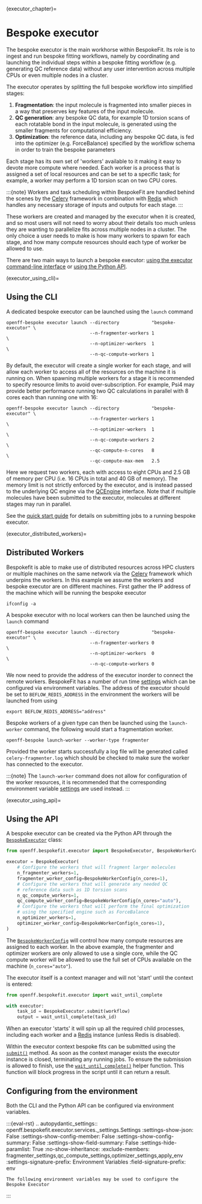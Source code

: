 (executor_chapter)=
# Bespoke executor

The bespoke executor is the main workhorse within BespokeFit. Its role is to ingest and run bespoke fitting workflows,
namely by coordinating and launching the individual steps within a bespoke fitting workflow (e.g. generating QC
reference data) without any user intervention across multiple CPUs or even multiple nodes in a cluster.

The executor operates by splitting the full bespoke workflow into simplified stages:

1. **Fragmentation**: the input molecule is fragmented into smaller pieces in a way that preserves key features of
  the input molecule.
2. **QC generation**: any bespoke QC data, for example 1D torsion scans of each rotatable bond in the input molecule,
   is generated using the smaller fragments for computational efficiency.
3. **Optimization**: the reference data, including any bespoke QC data, is fed into the optimizer (e.g. ForceBalance)
   specified by the workflow schema in order to train the bespoke parameters

Each stage has its own set of 'workers' available to it making it easy to devote more compute where needed. Each worker
is a process that is assigned a set of local resources and can be set to a specific task; for example, a worker may
perform a 1D torsion scan on two CPU cores.

:::{note}
Workers and task scheduling within BespokeFit are handled behind the scenes by the [Celery] framework in combination
with [Redis] which handles any necessary storage of inputs and outputs for each stage.
:::

These workers are created and managed by the executor when it is created, and so most users will not need to worry
about their details too much unless they are wanting to parallelize fits across multiple nodes in a cluster. The only
choice a user needs to make is how many workers to spawn for each stage, and how many compute resources should each type
of worker be allowed to use.

There are two main ways to launch a bespoke executor: [using the executor command-line interface](executor_using_cli) or
[using the Python API](executor_using_api).

(executor_using_cli)=
## Using the CLI

A dedicated bespoke executor can be launched using the `launch` command

```shell
openff-bespoke executor launch --directory            "bespoke-executor" \
                               --n-fragmenter-workers 1                  \
                               --n-optimizer-workers  1                  \
                               --n-qc-compute-workers 1
```

By default, the executor will create a single worker for each stage, and will allow each worker to access all of the
resources on the machine it is running on. When spawning multiple workers for a stage it is recommended to specify
resource limits to avoid over-subscription. For example, Psi4 may provide better performance running two QC
calculations in parallel with 8 cores each than running one with 16:

```shell
openff-bespoke executor launch --directory            "bespoke-executor" \
                               --n-fragmenter-workers 1                  \
                               --n-optimizer-workers  1                  \
                               --n-qc-compute-workers 2                  \
                               --qc-compute-n-cores   8                  \
                               --qc-compute-max-mem   2.5
```

Here we request two workers, each with access to eight CPUs and 2.5 GB of memory per CPU (i.e. 16 CPUs in total and
40 GB of memory). The memory limit is not strictly enforced by the executor, and is instead passed to the underlying QC
engine via the [QCEngine] interface. Note that if multiple molecules have been submitted to the executor, molecules at
different stages may run in parallel.

See the [quick start guide](quick_start_chapter) for details on submitting jobs to a running bespoke executor.

(executor_distributed_workers)=
## Distributed Workers

Bespokefit is able to make use of distributed resources across HPC clusters or multiple machines on the same network via
the [Celery] framework which underpins the workers. In this example we assume the workers and bespoke executor are on 
different machines. First gather the IP address of the machine which will be running the bespoke executor

```shell
ifconfig -a
```

A bespoke executor with no local workers can then be launched using the `launch` command

```shell
openff-bespoke executor launch --directory            "bespoke-executor" \
                               --n-fragmenter-workers 0                  \
                               --n-optimizer-workers  0                  \
                               --n-qc-compute-workers 0
```

We now need to provide the address of the executor inorder to connect the remote workers. BespokeFit has a number of run 
time [settings] which can be configured via environment variables. The address of the executor should be set to 
`BEFLOW_REDIS_ADDRESS` in the environment the workers will be launched from using

```shell
export BEFLOW_REDIS_ADDRESS="address"
```

Bespoke workers of a given type can then be launched using the `launch-worker` command, the following would start a
fragmentation worker.

```shell
openff-bespoke launch-worker --worker-type fragmenter
```

Provided the worker starts successfully a log file will be generated called `celery-fragmenter.log` which should be 
checked to make sure the worker has connected to the executor.

:::{note}
The `launch-worker` command does not allow for configuration of the worker resources, it is recommended that the 
corresponding environment variable [settings] are used instead.
:::


[QCEngine]: http://docs.qcarchive.molssi.org/projects/QCEngine/en/stable/
[settings]: openff.bespokefit.utilities.Settings

(executor_using_api)=
## Using the API

A bespoke executor can be created via the Python API through the [`BespokeExecutor`] class:

```python
from openff.bespokefit.executor import BespokeExecutor, BespokeWorkerConfig

executor = BespokeExecutor(
    # Configure the workers that will fragment larger molecules
    n_fragmenter_workers=1,
    fragmenter_worker_config=BespokeWorkerConfig(n_cores=1),
    # Configure the workers that will generate any needed QC
    # reference data such as 1D torsion scans
    n_qc_compute_workers=1,
    qc_compute_worker_config=BespokeWorkerConfig(n_cores="auto"),
    # Configure the workers that will perform the final optimization
    # using the specified engine such as ForceBalance
    n_optimizer_workers=1,
    optimizer_worker_config=BespokeWorkerConfig(n_cores=1),
)
```

The [`BespokeWorkerConfig`] will control how many compute resources are assigned to each worker. In the above example,
the fragmenter and optimizer workers are only allowed to use a single core, while the QC compute worker will
be allowed to use the full set of CPUs available on the machine (`n_cores="auto"`).

The executor itself is a context manager and will not 'start' until the context is entered:

```python
from openff.bespokefit.executor import wait_until_complete

with executor:
    task_id = BespokeExecutor.submit(workflow)
    output = wait_until_complete(task_id)
```

When an executor 'starts' it will spin up all the required child processes, including each worker and a [Redis]
instance (unless Redis is disabled).

Within the executor context bespoke fits can be submitted using the [`submit()`] method. As soon as the context manager
exists the executor instance is closed, terminating any running jobs. To ensure the submission is allowed to finish,
use the [`wait_until_complete()`] helper function. This function will block progress in the script until it can return
a result.

[Celery]: https://docs.celeryproject.org/en/stable/index.html
[Redis]: https://redis.io/

[`submit()`]: openff.bespokefit.executor.BespokeExecutor.submit
[`wait_until_complete()`]: openff.bespokefit.executor.wait_until_complete
[`BespokeExecutor`]: openff.bespokefit.executor.BespokeExecutor
[`BespokeWorkerConfig`]: openff.bespokefit.executor.BespokeWorkerConfig

## Configuring from the environment

Both the CLI and the Python API can be configured via environment variables.

:::{eval-rst}
.. autopydantic_settings:: openff.bespokefit.executor.services._settings.Settings
    :settings-show-json: False
    :settings-show-config-member: False
    :settings-show-config-summary: False
    :settings-show-field-summary: False
    :settings-hide-paramlist: True
    :no-show-inheritance: 
    :exclude-members: fragmenter_settings,qc_compute_settings,optimizer_settings,apply_env
    :settings-signature-prefix: Environment Variables
    :field-signature-prefix: env

    The following environment variables may be used to configure the Bespoke Executor

:::
